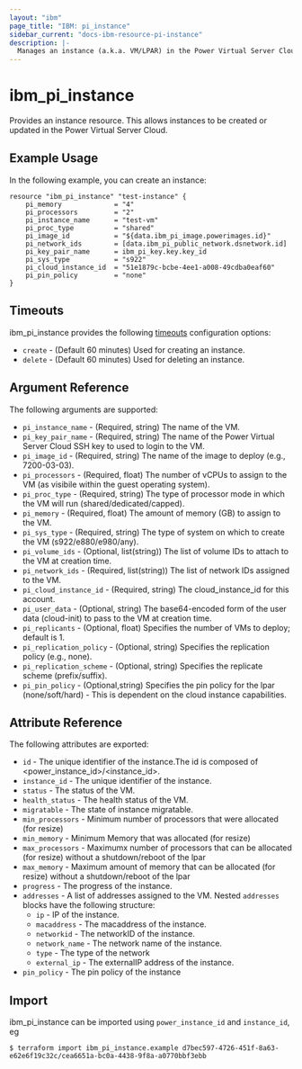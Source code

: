 ```yaml
---
layout: "ibm"
page_title: "IBM: pi_instance"
sidebar_current: "docs-ibm-resource-pi-instance"
description: |-
  Manages an instance (a.k.a. VM/LPAR) in the Power Virtual Server Cloud.
---
```


# ibm\_pi_instance

Provides an instance resource. This allows instances to be created or updated in the Power Virtual Server Cloud.

## Example Usage

In the following example, you can create an instance:

```hcl
resource "ibm_pi_instance" "test-instance" {
    pi_memory             = "4"
    pi_processors         = "2"
    pi_instance_name      = "test-vm"
    pi_proc_type          = "shared"
    pi_image_id           = "${data.ibm_pi_image.powerimages.id}"
    pi_network_ids        = [data.ibm_pi_public_network.dsnetwork.id]
    pi_key_pair_name      = ibm_pi_key.key.key_id
    pi_sys_type           = "s922"
    pi_cloud_instance_id  = "51e1879c-bcbe-4ee1-a008-49cdba0eaf60"
    pi_pin_policy         = "none"
}
```


## Timeouts

ibm_pi_instance provides the following [timeouts](https://www.terraform.io/docs/configuration/resources.html#timeouts) configuration options:

* `create` - (Default 60 minutes) Used for creating an instance.
* `delete` - (Default 60 minutes) Used for deleting an instance.

## Argument Reference

The following arguments are supported:

* `pi_instance_name` - (Required, string) The name of the VM.
* `pi_key_pair_name` - (Required, string) The name of the Power Virtual Server Cloud SSH key to used to login to the VM.
* `pi_image_id` - (Required, string) The name of the image to deploy (e.g., 7200-03-03).
* `pi_processors` - (Required, float) The number of vCPUs to assign to the VM (as visibile within the guest operating system).
* `pi_proc_type` - (Required, string) The type of processor mode in which the VM will run (shared/dedicated/capped).
* `pi_memory` - (Required, float) The amount of memory (GB) to assign to the VM.
* `pi_sys_type` - (Required, string) The type of system on which to create the VM (s922/e880/e980/any).
* `pi_volume_ids` - (Optional, list(string)) The list of volume IDs to attach to the VM at creation time.
* `pi_network_ids` - (Required, list(string)) The list of network IDs assigned to the VM.
* `pi_cloud_instance_id` - (Required, string) The cloud_instance_id for this account.
* `pi_user_data` - (Optional, string) The base64-encoded form of the user data (cloud-init) to pass to the VM at creation time.
* `pi_replicants` - (Optional, float) Specifies the number of VMs to deploy; default is 1.
* `pi_replication_policy` - (Optional, string) Specifies the replication policy (e.g., none).
* `pi_replication_scheme` - (Optional, string) Specifies the replicate scheme (prefix/suffix).
* `pi_pin_policy` - (Optional,string) Specifies the pin policy for the lpar (none/soft/hard) - This is dependent on the cloud instance capabilities.

## Attribute Reference

The following attributes are exported:

* `id` - The unique identifier of the instance.The id is composed of \<power_instance_id\>/\<instance_id\>.
* `instance_id` - The unique identifier of the instance.
* `status` - The status of the VM.
* `health_status` - The health status of the VM.
* `migratable` - The state of instance migratable.
* `min_processors` - Minimum number of processors that were allocated (for resize)
* `min_memory` - Minimum Memory that was  allocated (for resize)
* `max_processors` - Maximumx number of processors that can be allocated (for resize) without a shutdown/reboot of the lpar
* `max_memory` - Maximum amount of memory that can be allocated (for resize) without a shutdown/reboot of the lpar
* `progress` - The progress of the instance.
* `addresses` - A list of addresses assigned to the VM. Nested `addresses` blocks have the following structure:
	* `ip` - IP of the instance.
  * `macaddress` - The macaddress of the instance.
  * `networkid` - The networkID of the instance.
  * `network_name` - The network name of the instance.
  * `type` - The type of the network
  * `external_ip` - The externalIP address of the instance.
* `pin_policy` - The pin policy of the instance
## Import

ibm_pi_instance can be imported using `power_instance_id` and `instance_id`, eg

```
$ terraform import ibm_pi_instance.example d7bec597-4726-451f-8a63-e62e6f19c32c/cea6651a-bc0a-4438-9f8a-a0770bbf3ebb
```
